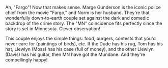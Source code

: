 Ah, "Fargo"! Now that makes sense. Marge Gunderson is the iconic police chief from the movie "Fargo," and Norm is her husband. They're that wonderfully down-to-earth couple set against the dark and comedic backdrop of the crime story. The "MN" coincidence fits perfectly since the story is set in Minnesota. Clever observation!

This couple enjoys the simple things: food, burgers, contests that you'd never care for (paintings of birds), etc. If the Dude has his rug, Tom has his hat, Llewlyn (Moss) has his case (full of money), and the other Llewlyn (Davis) has his guitar, then MN have got the Mundane. And they're compellingly happy!
